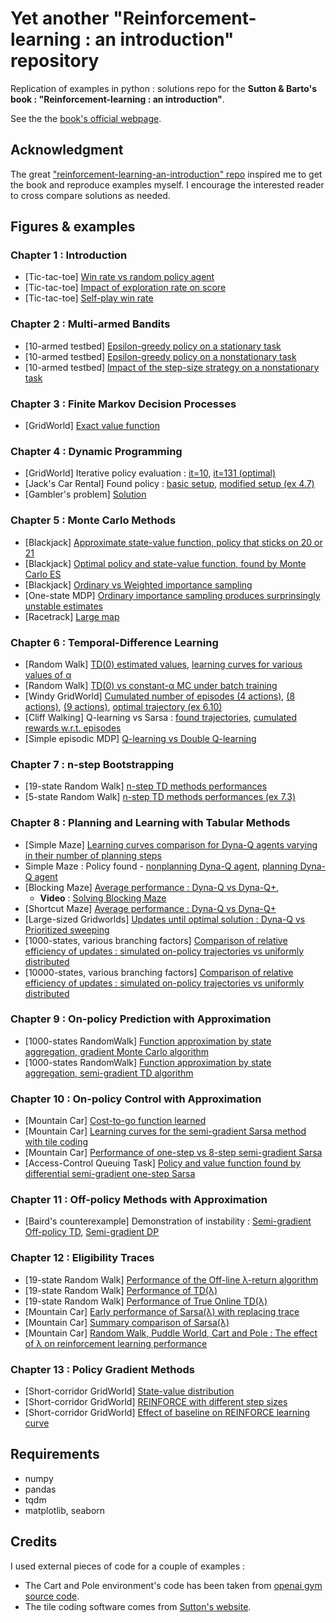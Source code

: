 # Yet another "Reinforcement-learning : an introduction" repository

Replication of examples in python : solutions repo for the **Sutton & Barto's book : "Reinforcement-learning : an introduction"**.

See the the [book's official webpage](http://incompleteideas.net/book/the-book-2nd.html).


## Acknowledgment
The great ["reinforcement-learning-an-introduction" repo](https://github.com/ShangtongZhang/reinforcement-learning-an-introduction) inspired me to get the book and reproduce examples myself. I encourage the interested reader to cross compare solutions as needed.


## Figures & examples

### Chapter 1 : Introduction
* \[Tic-tac-toe\] [Win rate vs random policy agent](https://raw.githubusercontent.com/Johann-Huber/yet-another-rl-sutton-barto-py/master/chap01-Tictactoe_greedy_temporal_learning/figures/play_against_random_opponent_win_rate.png)
* \[Tic-tac-toe\] [Impact of exploration rate on score](https://raw.githubusercontent.com/Johann-Huber/yet-another-rl-sutton-barto-py/master/chap01-Tictactoe_greedy_temporal_learning/figures/score_wrt_exploration_rate.png)
* \[Tic-tac-toe\] [Self-play win rate](https://raw.githubusercontent.com/Johann-Huber/yet-another-rl-sutton-barto-py/master/chap01-Tictactoe_greedy_temporal_learning/figures/self_play_win_rate.png)



### Chapter 2 : Multi-armed Bandits
* \[10-armed testbed\] [Epsilon-greedy policy on a stationary task](https://raw.githubusercontent.com/Johann-Huber/yet-another-rl-sutton-barto-py/master/chap02-bandit_problem/figures/rwds_epsilon_greedy_stationary.png)
* \[10-armed testbed\] [Epsilon-greedy policy on a nonstationary task](https://raw.githubusercontent.com/Johann-Huber/yet-another-rl-sutton-barto-py/master/chap02-bandit_problem/figures/rwds_epsilon_greedy_nonstationary.png)
* \[10-armed testbed\] [Impact of the step-size strategy on a nonstationary task](https://raw.githubusercontent.com/Johann-Huber/yet-another-rl-sutton-barto-py/master/chap02-bandit_problem/figures/rwds_step_size_strategies_nonstationnary.png)


### Chapter 3 : Finite Markov Decision Processes
* \[GridWorld\] [Exact value function](https://raw.githubusercontent.com/Johann-Huber/yet-another-rl-sutton-barto-py/master/chap03-finite_MDP/figures/gridworld_exact_value_function.png)


### Chapter 4 : Dynamic Programming
* \[GridWorld\] Iterative policy evaluation : [it=10](https://raw.githubusercontent.com/Johann-Huber/yet-another-rl-sutton-barto-py/master/chap04-dynamic_programming/figures/iterative_policy_evaluation_k10.png), [it=131 (optimal)](https://raw.githubusercontent.com/Johann-Huber/yet-another-rl-sutton-barto-py/master/chap04-dynamic_programming/figures/iterative_policy_evaluation_optimal_policy.png)
* \[Jack's Car Rental\] Found policy : [basic setup](https://raw.githubusercontent.com/Johann-Huber/yet-another-rl-sutton-barto-py/master/chap04-dynamic_programming/figures/policy_opti_book_case_subplots.png), [modified setup (ex 4.7)](https://raw.githubusercontent.com/Johann-Huber/yet-another-rl-sutton-barto-py/master/chap04-dynamic_programming/figures/policy_opti_changed_case_subplots.png)
* \[Gambler's problem\] [Solution](https://raw.githubusercontent.com/Johann-Huber/yet-another-rl-sutton-barto-py/master/chap04-dynamic_programming/figures/gamblers_problem_curves.png)


### Chapter 5 : Monte Carlo Methods
* \[Blackjack\] [Approximate state-value function, policy that sticks on 20 or 21](https://raw.githubusercontent.com/Johann-Huber/yet-another-rl-sutton-barto-py/master/chap05-monte_carlo_methods/figures/first_visit_mc_prediction_blackjack.png)
* \[Blackjack\] [Optimal policy and state-value function, found by Monte Carlo ES](https://raw.githubusercontent.com/Johann-Huber/yet-another-rl-sutton-barto-py/master/chap05-monte_carlo_methods/figures/mc_exploring_starts.png)
* \[Blackjack\] [Ordinary vs Weighted importance sampling](https://raw.githubusercontent.com/Johann-Huber/yet-another-rl-sutton-barto-py/master/chap05-monte_carlo_methods/figures/black_jack_offpolicy_ordinary_weighted.png)
* \[One-state MDP\] [Ordinary importance sampling produces surprinsingly unstable estimates](https://raw.githubusercontent.com/Johann-Huber/yet-another-rl-sutton-barto-py/master/chap05-monte_carlo_methods/figures/off_policy_ordinary_infinite_variance.png)
* \[Racetrack\] [Large map](https://raw.githubusercontent.com/Johann-Huber/yet-another-rl-sutton-barto-py/master/chap05-monte_carlo_methods/figures/racetrack_large.png)


### Chapter 6 : Temporal-Difference Learning
* \[Random Walk\] [TD(0) estimated values](https://raw.githubusercontent.com/Johann-Huber/yet-another-rl-sutton-barto-py/master/chap06-temporal_difference_learning/figures/random_walk_td_values.png), [learning curves for various values of α](https://raw.githubusercontent.com/Johann-Huber/yet-another-rl-sutton-barto-py/master/chap06-temporal_difference_learning/figures/random_walk_rms_errors.png)
* \[Random Walk\] [TD(0) vs constant-α MC under batch training](https://raw.githubusercontent.com/Johann-Huber/yet-another-rl-sutton-barto-py/master/chap06-temporal_difference_learning/figures/random_walk_batch_training.png)
* \[Windy GridWorld\] [Cumulated number of episodes (4 actions)](https://raw.githubusercontent.com/Johann-Huber/yet-another-rl-sutton-barto-py/master/chap06-temporal_difference_learning/figures/windy_gridworld_4actions_cumstep_episodes.png), [(8 actions)](https://raw.githubusercontent.com/Johann-Huber/yet-another-rl-sutton-barto-py/master/chap06-temporal_difference_learning/figures/windy_gridworld_8actions_cumstep_episodes.png), [(9 actions)](https://raw.githubusercontent.com/Johann-Huber/yet-another-rl-sutton-barto-py/master/chap06-temporal_difference_learning/figures/windy_gridworld_9actions_cumstep_episodes.png), [optimal trajectory (ex 6.10)](https://raw.githubusercontent.com/Johann-Huber/yet-another-rl-sutton-barto-py/master/chap06-temporal_difference_learning/figures/windy_gridworld_optimal_trajectory.png)
* \[Cliff Walking\] Q-learning vs Sarsa : [found trajectories](https://raw.githubusercontent.com/Johann-Huber/yet-another-rl-sutton-barto-py/master/chap06-temporal_difference_learning/figures/cliff_walking_trajectories.png), [cumulated rewards w.r.t. episodes](https://raw.githubusercontent.com/Johann-Huber/yet-another-rl-sutton-barto-py/master/chap06-temporal_difference_learning/figures/cliff_walking_rewards.png)
* \[Simple episodic MDP\] [Q-learning vs Double Q-learning](https://raw.githubusercontent.com/Johann-Huber/yet-another-rl-sutton-barto-py/master/chap06-temporal_difference_learning/figures/maximization_bias_double_learning.png)


### Chapter 7 : n-step Bootstrapping
* \[19-state Random Walk\] [n-step TD methods performances](https://raw.githubusercontent.com/Johann-Huber/yet-another-rl-sutton-barto-py/master/chap07-n_step_bootstrapping/figures/n_step_td_random_walk.png)
* \[5-state Random Walk\] [n-step TD methods performances (ex 7.3)](https://raw.githubusercontent.com/Johann-Huber/yet-another-rl-sutton-barto-py/master/chap07-n_step_bootstrapping/figures/n_step_td_random_walk_5_states.png)


### Chapter 8 : Planning and Learning with Tabular Methods
* \[Simple Maze\] [Learning curves comparison for Dyna-Q agents varying in their number of planning steps](https://raw.githubusercontent.com/Johann-Huber/yet-another-rl-sutton-barto-py/master/chap08_planning_and_learning_tabular_methods/figures/steps_per_episodes_wrt_planning.png)
* Simple Maze : Policy found - [nonplanning Dyna-Q agent](https://raw.githubusercontent.com/Johann-Huber/yet-another-rl-sutton-barto-py/master/chap08_planning_and_learning_tabular_methods/figures/without_planning_n0_episode2.png?token=AKN4L7K7KHHRIGD6H5VEKCLANSFHK), [planning Dyna-Q agent](https://raw.githubusercontent.com/Johann-Huber/yet-another-rl-sutton-barto-py/master/chap08_planning_and_learning_tabular_methods/figures/without_planning_n0_episode2.png?token=AKN4L7K7KHHRIGD6H5VEKCLANSFHK)
* \[Blocking Maze\] [Average performance : Dyna-Q vs Dyna-Q+](https://raw.githubusercontent.com/Johann-Huber/yet-another-rl-sutton-barto-py/master/chap08_planning_and_learning_tabular_methods/figures/dyna_q_obstacle_shift_adaptation.png),
	* **Video** : [Solving Blocking Maze](https://www.youtube.com/watch?v=99SmY9es3ow)
* \[Shortcut Maze\] [Average performance : Dyna-Q vs Dyna-Q+](https://raw.githubusercontent.com/Johann-Huber/yet-another-rl-sutton-barto-py/master/chap08_planning_and_learning_tabular_methods/figures/dyna_q_shortcut_opening_adaptation.png)
* \[Large-sized Gridworlds\] [Updates until optimal solution : Dyna-Q vs Prioritized sweeping](https://raw.githubusercontent.com/Johann-Huber/yet-another-rl-sutton-barto-py/master/chap08_planning_and_learning_tabular_methods/figures/prioritized_sweeping_on_mazes.png)
* \[1000-states, various branching factors\] [Comparison of relative efficiency of updates : simulated on-policy trajectories vs uniformly distributed](https://raw.githubusercontent.com/Johann-Huber/yet-another-rl-sutton-barto-py/master/chap08_planning_and_learning_tabular_methods/figures/trajectory_sampling_8_8_up.png)
* \[10000-states, various branching factors\] [Comparison of relative efficiency of updates : simulated on-policy trajectories vs uniformly distributed](https://raw.githubusercontent.com/Johann-Huber/yet-another-rl-sutton-barto-py/master/chap08_planning_and_learning_tabular_methods/figures/trajectory_sampling_8_8_down.png)


### Chapter 9 : On-policy Prediction with Approximation
* \[1000-states RandomWalk\] [Function approximation by state aggregation, gradient Monte Carlo algorithm](https://raw.githubusercontent.com/Johann-Huber/yet-another-rl-sutton-barto-py/master/chap09-on_policy_prediction_with_approximation/figures/gradient_mc_state_aggreg_random_walk.png)
* \[1000-states RandomWalk\] [Function approximation by state aggregation, semi-gradient TD algorithm](https://raw.githubusercontent.com/Johann-Huber/yet-another-rl-sutton-barto-py/master/chap09-on_policy_prediction_with_approximation/figures/semi_grad_td0_state_aggreg_random_walk.png)


### Chapter 10 : On-policy Control with Approximation
* \[Mountain Car\] [Cost-to-go function learned](https://raw.githubusercontent.com/Johann-Huber/yet-another-rl-sutton-barto-py/master/chap10-on_policy_control_with_approximation/figures/mountain_car_semi_gradient_sarsa_3d_plots_(ticks2correct).png)
* \[Mountain Car\] [Learning curves for the semi-gradient Sarsa method with tile coding](https://raw.githubusercontent.com/Johann-Huber/yet-another-rl-sutton-barto-py/master/chap10-on_policy_control_with_approximation/figures/mountain_car_semi_gradient_sarsa.png)
* \[Mountain Car\] [Performance of one-step vs 8-step semi-gradient Sarsa](https://raw.githubusercontent.com/Johann-Huber/yet-another-rl-sutton-barto-py/master/chap10-on_policy_control_with_approximation/figures/mountain_car_semi_gradient_sarsa_n_steps.png)
* \[Access-Control Queuing Task\] [Policy and value function found by differential semi-gradient one-step Sarsa](https://raw.githubusercontent.com/Johann-Huber/yet-another-rl-sutton-barto-py/master/chap10-on_policy_control_with_approximation/figures/access_control_queuing_task_policy_q_value.png)


### Chapter 11 : Off-policy Methods with Approximation
* \[Baird's counterexample\] Demonstration of instability : [Semi-gradient Off-policy TD](https://raw.githubusercontent.com/Johann-Huber/yet-another-rl-sutton-barto-py/master/chap11-off_policy_methods_with_approximation/figures/baird_counterexemple_divergent_weights_TD_method.png), [Semi-gradient DP](https://raw.githubusercontent.com/Johann-Huber/yet-another-rl-sutton-barto-py/master/chap11-off_policy_methods_with_approximation/figures/baird_counterexemple_divergent_weights_DP_method.png)


### Chapter 12 : Eligibility Traces
* \[19-state Random Walk\] [Performance of the Off-line λ-return algorithm](https://raw.githubusercontent.com/Johann-Huber/yet-another-rl-sutton-barto-py/master/chap12-eligibility_traces/figures/offline_lambda_return_random_walk.png)
* \[19-state Random Walk\] [Performance of TD(λ)](https://raw.githubusercontent.com/Johann-Huber/yet-another-rl-sutton-barto-py/master/chap12-eligibility_traces/figures/td_lambda_random_walk.png)
* \[19-state Random Walk\] [Performance of True Online TD(λ)](https://raw.githubusercontent.com/Johann-Huber/yet-another-rl-sutton-barto-py/master/chap12-eligibility_traces/figures/true_online_td_lambda_random_walk_alpha_range.png)
* \[Mountain Car\] [Early performance of Sarsa(λ) with replacing trace](https://raw.githubusercontent.com/Johann-Huber/yet-another-rl-sutton-barto-py/master/chap12-eligibility_traces/figures/mountain_car_sarsa_lambda_with_replacing_traces.png)
* \[Mountain Car\] [Summary comparison of Sarsa(λ)](https://raw.githubusercontent.com/Johann-Huber/yet-another-rl-sutton-barto-py/master/chap12-eligibility_traces/figures/mountain_car_sarsa_lambda_algo_compare.png)
* \[Mountain Car\] [Random Walk, Puddle World, Cart and Pole : The effect of λ on reinforcement learning performance](https://raw.githubusercontent.com/Johann-Huber/yet-another-rl-sutton-barto-py/master/chap12-eligibility_traces/figures/lambda_effect_on_rl.png)


### Chapter 13 : Policy Gradient Methods
* \[Short-corridor GridWorld\] [State-value distribution](https://raw.githubusercontent.com/Johann-Huber/yet-another-rl-sutton-barto-py/master/chap13-policy_gradient_methods/figures/short_corridor_switched_actions_state_values_distrib.png)
* \[Short-corridor GridWorld\] [REINFORCE with different step sizes](https://raw.githubusercontent.com/Johann-Huber/yet-another-rl-sutton-barto-py/master/chap13-policy_gradient_methods/figures/reinforce_mc_reward_curves.png)
* \[Short-corridor GridWorld\] [Effect of baseline on REINFORCE learning curve](https://raw.githubusercontent.com/Johann-Huber/yet-another-rl-sutton-barto-py/master/chap13-policy_gradient_methods/figures/reinforce_mc_baseline_reward_curves.png)



## Requirements
* numpy
* pandas
* tqdm
* matplotlib, seaborn


## Credits
I used external pieces of code for a couple of examples :
* The Cart and Pole environment's code has been taken from [openai gym source code](https://github.com/openai/gym/blob/master/gym/envs/classic_control/cartpole.py#L14).
* The tile coding software comes from [Sutton's website](http://www.incompleteideas.net/tiles/tiles3.html).
